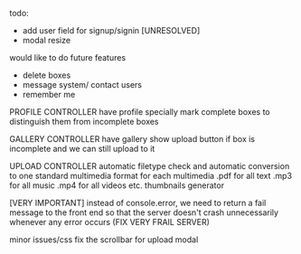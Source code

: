 todo:
- add user field for signup/signin [UNRESOLVED]
- modal resize

would like to do future features
- delete boxes
- message system/ contact users
- remember me

PROFILE CONTROLLER
have profile specially mark complete boxes to distinguish them from incomplete boxes

GALLERY CONTROLLER
have gallery show upload button if box is incomplete and we can still upload to it

UPLOAD CONTROLLER
automatic filetype check and automatic conversion to one standard multimedia format for each multimedia
		.pdf for all text
		.mp3 for all music
		.mp4 for all videos
		etc.
thumbnails generator

[VERY IMPORTANT] instead of console.error, we need to return a fail message to the front end so that the server doesn't crash unnecessarily whenever any error occurs (FIX VERY FRAIL SERVER)

minor issues/css
fix the scrollbar for upload modal